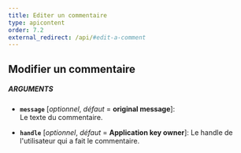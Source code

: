 ```yaml
---
title: Editer un commentaire
type: apicontent
order: 7.2
external_redirect: /api/#edit-a-comment
---
```


## Modifier un commentaire

##### ARGUMENTS
* **`message`** [*optionnel*, *défaut* = **original message**]:  
    Le texte du commentaire.

* **`handle`** [*optionnel*, *défaut* = **Application key owner**]: 
    Le handle de l'utilisateur qui a fait le commentaire.